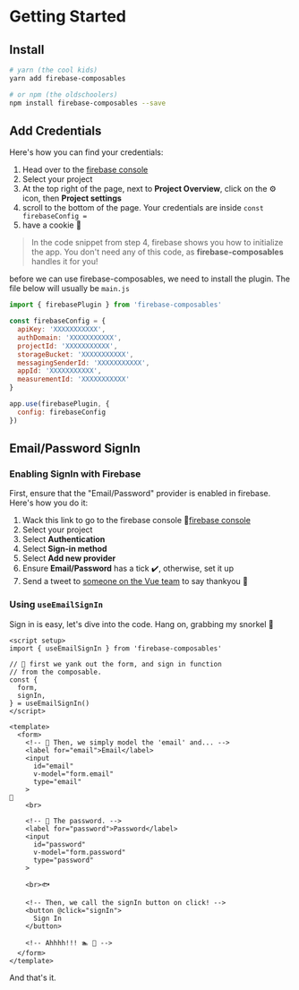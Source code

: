 # Getting Started

## Install

```sh
# yarn (the cool kids)
yarn add firebase-composables

# or npm (the oldschoolers)
npm install firebase-composables --save
```

## Add Credentials
Here's how you can find your credentials:

1. Head over to the [firebase console](https://console.firebase.google.com/)
2. Select your project
3. At the top right of the page, next to **Project Overview**, click on the ⚙️ icon, then **Project settings**
4. scroll to the bottom of the page. Your credentials are inside `const firebaseConfig = `
5. have a cookie 🍪
> In the code snippet from step 4, firebase shows you how to initialize the app. You don't need any of this code, as **firebase-composables** handles it for you!

before we can use firebase-composables, we need to install the plugin. The file below will usually be `main.js`
```js
import { firebasePlugin } from 'firebase-composables'

const firebaseConfig = {
  apiKey: 'XXXXXXXXXXX',
  authDomain: 'XXXXXXXXXXX',
  projectId: 'XXXXXXXXXXX',
  storageBucket: 'XXXXXXXXXXX',
  messagingSenderId: 'XXXXXXXXXXX',
  appId: 'XXXXXXXXXXX',
  measurementId: 'XXXXXXXXXXX'
}

app.use(firebasePlugin, {
  config: firebaseConfig
})
```

## Email/Password SignIn

### Enabling SignIn with Firebase
First, ensure that the "Email/Password" provider is enabled in firebase. Here's how you do it:
1. Wack this link to go to the firebase console 👊[firebase console](https://console.firebase.google.com/)
2. Select your project
3. Select **Authentication**
4. Select **Sign-in method**
5. Select **Add new provider**
6. Ensure **Email/Password** has a tick ✔️, otherwise, set it up
7. Send a tweet to [someone on the Vue team](https://vuejs.org/v2/guide/team.html) to say thankyou 💚

### Using `useEmailSignIn`
Sign in is easy, let's dive into the code.
Hang on, grabbing my snorkel 🤿 

```vue
<script setup>
import { useEmailSignIn } from 'firebase-composables'

// 🤿 first we yank out the form, and sign in function
// from the composable.
const {
  form,
  signIn,
} = useEmailSignIn()
</script>

<template>
  <form>
    <!-- 🤿 Then, we simply model the 'email' and... -->
    <label for="email">Email</label>
    <input
      id="email"
      v-model="form.email"
      type="email"
    >
🐚
    <br>

    <!-- 🤿 The password. -->
    <label for="password">Password</label>
    <input
      id="password"
      v-model="form.password"
      type="password"
    >

    <br>🐟

    <!-- Then, we call the signIn button on click! -->
    <button @click="signIn">
      Sign In
    </button>

    <!-- Ahhhh!!! 🏊 🦈 -->
  </form>
</template>

```

And that's it.
